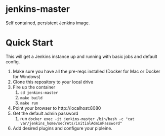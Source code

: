 # jenkins-master
Self contained, persistent Jenkins image.

# Quick Start

This will get a Jenkins instance up and running with basic jobs and default config.

1. Make sure you have all the pre-reqs installed (Docker for Mac or Docker for Windows)
2. Clone this repository to your local drive
3. Fire up the container
    1. `cd jenkins-master` 
    2. `make build`
    3. `make run`
4. Point your browser to http://localhost:8080
5. Get the default admin password
    1. run `docker exec -it jenkins-master /bin/bash -c "cat var/jenkins_home/secrets/initialAdminPassword"`
6. Add desired plugins and configure your pipleine.
